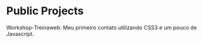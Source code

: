 # Public Projects
 
Workshop-Treinaweb: Meu primeiro contato utilizando CSS3 e um pouco de Javascript.
